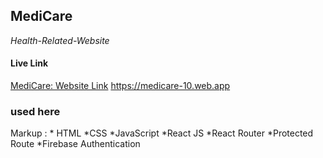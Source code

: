 ## MediCare ##
_Health-Related-Website_
#### Live Link ####
[MediCare: Website Link](https://medicare-10.web.app) <https://medicare-10.web.app>
### used here ###
Markup : * HTML
*CSS
*JavaScript
*React JS
*React Router
*Protected Route
*Firebase Authentication